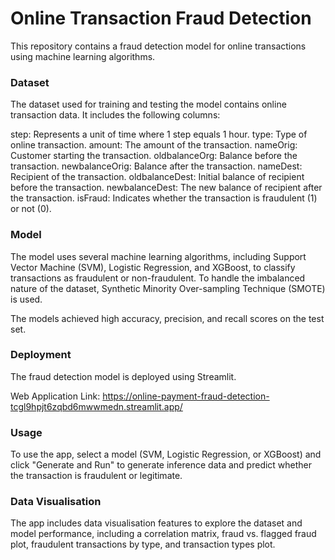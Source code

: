 <h1>Online Transaction Fraud Detection</h1>
This repository contains a fraud detection model for online transactions using machine learning algorithms.

<h3>Dataset</h3>
The dataset used for training and testing the model contains online transaction data. It includes the following columns:

step: Represents a unit of time where 1 step equals 1 hour.
type: Type of online transaction.
amount: The amount of the transaction.
nameOrig: Customer starting the transaction.
oldbalanceOrg: Balance before the transaction.
newbalanceOrig: Balance after the transaction.
nameDest: Recipient of the transaction.
oldbalanceDest: Initial balance of recipient before the transaction.
newbalanceDest: The new balance of recipient after the transaction.
isFraud: Indicates whether the transaction is fraudulent (1) or not (0).

<h3>Model</h3>
The model uses several machine learning algorithms, including Support Vector Machine (SVM), Logistic Regression, and XGBoost, to classify transactions as fraudulent or non-fraudulent. To handle the imbalanced nature of the dataset, Synthetic Minority Over-sampling Technique (SMOTE) is used.

The models achieved high accuracy, precision, and recall scores on the test set.

<h3>Deployment</h3>
The fraud detection model is deployed using Streamlit.

Web Application Link: https://online-payment-fraud-detection-tcgl9hpjt6zqbd6mwwmedn.streamlit.app/

<h3>Usage</h3>
To use the app, select a model (SVM, Logistic Regression, or XGBoost) and click "Generate and Run" to generate inference data and predict whether the transaction is fraudulent or legitimate.

<h3>Data Visualisation</h3>
The app includes data visualisation features to explore the dataset and model performance, including a correlation matrix, fraud vs. flagged fraud plot, fraudulent transactions by type, and transaction types plot.

